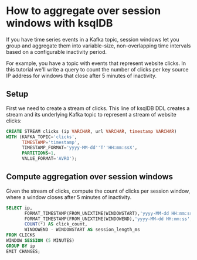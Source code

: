 <!-- title: How to aggregate over session windows with ksqlDB -->
<!-- description: In this tutorial, learn how to aggregate over session windows with ksqlDB, with step-by-step instructions and supporting code. -->

# How to aggregate over session windows with ksqlDB

If you have time series events in a Kafka topic, session windows let you group and aggregate them into variable-size, non-overlapping time intervals based on a configurable inactivity period.

For example, you have a topic with events that represent website clicks. In this tutorial we'll write a query to count the number of clicks per key source IP address for windows that close after 5 minutes of inactivity.

## Setup

First we need to create a stream of clicks. This line of ksqlDB DDL creates a stream and its underlying Kafka topic to represent 
a stream of website clicks:

```sql
CREATE STREAM clicks (ip VARCHAR, url VARCHAR, timestamp VARCHAR)
WITH (KAFKA_TOPIC='clicks',
      TIMESTAMP='timestamp',
      TIMESTAMP_FORMAT='yyyy-MM-dd''T''HH:mm:ssX',
      PARTITIONS=1,
      VALUE_FORMAT='AVRO');
```

## Compute aggregation over session windows

Given the stream of clicks, compute the count of clicks per session window, where a window closes after 5 minutes of inactivity.

```sql
SELECT ip,
       FORMAT_TIMESTAMP(FROM_UNIXTIME(WINDOWSTART),'yyyy-MM-dd HH:mm:ss', 'UTC') AS session_start_ts,
       FORMAT_TIMESTAMP(FROM_UNIXTIME(WINDOWEND),'yyyy-MM-dd HH:mm:ss', 'UTC')   AS session_end_ts,
       COUNT(*) AS click_count,
       WINDOWEND - WINDOWSTART AS session_length_ms
FROM CLICKS
WINDOW SESSION (5 MINUTES)
GROUP BY ip
EMIT CHANGES;
```
